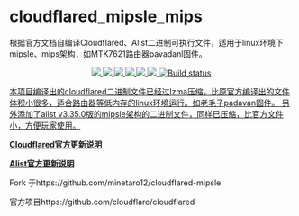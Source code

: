# cloudflared_mipsle_mips
根据官方文档自编译Cloudflared、Alist二进制可执行文件，适用于linux环境下mipsle、mips架构，如MTK7621路由器pavadanl固件。 
<p align="center">
<a href="https://github.com/dearxjoe/cloudflared_mipsel/releases"><img src="https://img.shields.io/github/downloads/dearxjoe/cloudflared_mipsel/total">
<a href="https://github.com/dearxjoe/cloudflared_mipsel/graphs/contributors"><img src="https://img.shields.io/github/contributors-anon/dearxjoe/cloudflared_mipsel">
<a href="https://github.com/dearxjoe/cloudflared_mipsel/releases/"><img src="https://img.shields.io/github/release/dearxjoe/cloudflared_mipsel">
<a href="https://github.com/dearxjoe/cloudflared_mipsel/issues"><img src="https://img.shields.io/github/issues-raw/dearxjoe/cloudflared_mipsel">
<a href="https://github.com/dearxjoe/cloudflared_mipsel/discussions"><img src="https://img.shields.io/github/discussions/dearxjoe/cloudflared_mipsel">
<a href="GitHub repo size"><img src="https://img.shields.io/github/repo-size/dearxjoe/cloudflared_mipsel?color=red&style=flat-square">
<a href="https://github.com/dearxjoe/cloudflared_mipsel/actions?query=workflow%3ABuild"><img src="https://img.shields.io/github/actions/workflow/status/dearxjoe/cloudflared_mipsel/build.yml?branch=main" alt="Build status">
</p>

本项目编译出的cloudflared二进制文件已经过lzma压缩，比原官方编译出的文件体积小很多，适合路由器等低内存的linux环境运行。如老毛子padavan固件。
另外添加了alist v3.35.0版的mipsle架构的二进制文件，同样已压缩，比官方文件小，方便玩家使用。
           
 **[Cloudflared官方更新说明](https://github.com/cloudflare/cloudflared/releases)**
 
 **[Alist官方更新说明](https://github.com/alist-org/alist/releases)**
 
Fork 于https://github.com/minetaro12/cloudflared-mipsle


官方项目https://github.com/cloudflare/cloudflared
